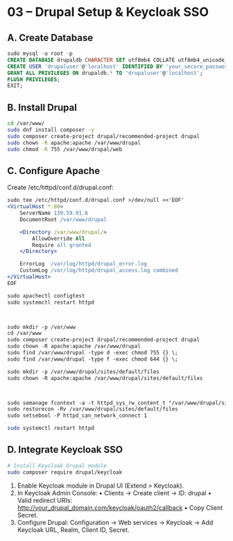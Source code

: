 # 03 – Drupal Setup & Keycloak SSO
## A. Create Database
```sql
sudo mysql -u root -p
CREATE DATABASE drupaldb CHARACTER SET utf8mb4 COLLATE utf8mb4_unicode_ci;
CREATE USER 'drupaluser'@'localhost' IDENTIFIED BY 'your_secure_password';
GRANT ALL PRIVILEGES ON drupaldb.* TO 'drupaluser'@'localhost';
FLUSH PRIVILEGES;
EXIT;
```
## B. Install Drupal
```bash
cd /var/www/
sudo dnf install composer -y
sudo composer create-project drupal/recommended-project drupal
sudo chown -R apache:apache /var/www/drupal
sudo chmod -R 755 /var/www/drupal/web
```
## C. Configure Apache
Create /etc/httpd/conf.d/drupal.conf:

```apache
sudo tee /etc/httpd/conf.d/drupal.conf >/dev/null <<'EOF'
<VirtualHost *:80>
    ServerName 139.59.91.6
    DocumentRoot /var/www/drupal

    <Directory /var/www/drupal/>
        AllowOverride All
        Require all granted
    </Directory>

    ErrorLog  /var/log/httpd/drupal_error.log
    CustomLog /var/log/httpd/drupal_access.log combined
</VirtualHost>
EOF

sudo apachectl configtest
sudo systemctl restart httpd



sudo mkdir -p /var/www
cd /var/www
sudo composer create-project drupal/recommended-project drupal
sudo chown -R apache:apache /var/www/drupal
sudo find /var/www/drupal -type d -exec chmod 755 {} \;
sudo find /var/www/drupal -type f -exec chmod 644 {} \;

sudo mkdir -p /var/www/drupal/sites/default/files
sudo chown -R apache:apache /var/www/drupal/sites/default/files



sudo semanage fcontext -a -t httpd_sys_rw_content_t "/var/www/drupal/sites/default/files(/.*)?"
sudo restorecon -Rv /var/www/drupal/sites/default/files
sudo setsebool -P httpd_can_network_connect 1

```
```bash
sudo systemctl restart httpd
```
## D. Integrate Keycloak SSO
```bash
# Install Keycloak Drupal module
sudo composer require drupal/keycloak
```
  1. Enable Keycloak module in Drupal UI (Extend > Keycloak).
  2. In Keycloak Admin Console:
    • Clients → Create client → ID: drupal
	• Valid redirect URIs: http://your_drupal_domain.com/keycloak/oauth2/callback
	• Copy Client Secret.
 3. Configure Drupal: Configuration → Web services → Keycloak → Add Keycloak URL, Realm, Client ID, Secret.
